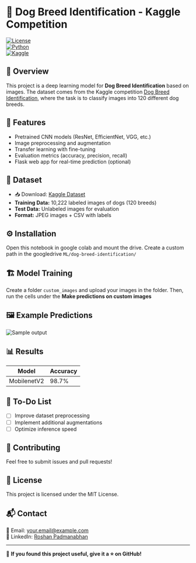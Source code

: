 # 🐶 Dog Breed Identification - Kaggle Competition  

[![License](https://img.shields.io/badge/license-MIT-blue.svg)](LICENSE)  
[![Python](https://img.shields.io/badge/python-3.7%2B-blue.svg)](https://www.python.org/)  
[![Kaggle](https://img.shields.io/badge/Kaggle-Competition-brightgreen)](https://www.kaggle.com/c/dog-breed-identification)  

## 📖 Overview  
This project is a deep learning model for **Dog Breed Identification** based on images. The dataset comes from the Kaggle competition [Dog Breed Identification](https://www.kaggle.com/c/dog-breed-identification), where the task is to classify images into 120 different dog breeds.  

## 🚀 Features  
- Pretrained CNN models (ResNet, EfficientNet, VGG, etc.)  
- Image preprocessing and augmentation  
- Transfer learning with fine-tuning  
- Evaluation metrics (accuracy, precision, recall)  
- Flask web app for real-time prediction (optional)  

## 📂 Dataset  
- 📥 Download: [Kaggle Dataset](https://www.kaggle.com/c/dog-breed-identification/data)  
- **Training Data:** 10,222 labeled images of dogs (120 breeds)  
- **Test Data:** Unlabeled images for evaluation  
- **Format:** JPEG images + CSV with labels  

## ⚙️ Installation  
Open this notebook in google colab and mount the drive. Create a custom path in the googledrive `ML/dog-breed-identification/`

## 🏗 Model Training  
Create a folder `custom_images` and upload your images in the folder. Then, run the cells under the **Make predictions on custom images**

## 🖼 Example Predictions  
![Sample output](https://github.com/user-attachments/assets/2e9c09a0-5750-4c9b-9aec-22c8ffe7a0b7)

## 📊 Results  
| Model | Accuracy |  
|--------|---------|  
| MobilenetV2 | 98.7% |  

## 📝 To-Do List  
- [ ] Improve dataset preprocessing  
- [ ] Implement additional augmentations  
- [ ] Optimize inference speed  

## 🤝 Contributing  
Feel free to submit issues and pull requests!  

## 📜 License  
This project is licensed under the MIT License.  

## 📬 Contact  
📧 Email: your.email@example.com  
💼 LinkedIn: [Roshan Padmanabhan](https://www.linkedin.com/in/roshan-padmanabhan-9abaa8251/)  

---

🌟 **If you found this project useful, give it a ⭐ on GitHub!**  
